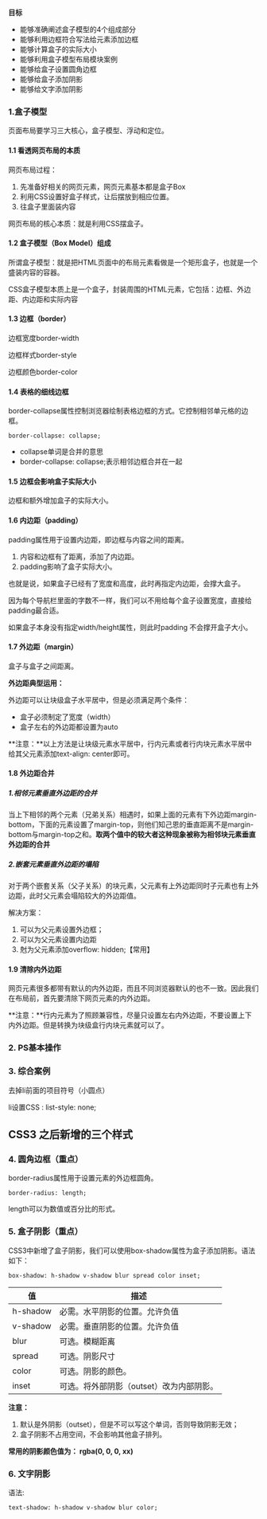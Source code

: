 **目标**

- 能够准确阐述盒子模型的4个组成部分
- 能够利用边框符合写法给元素添加边框
- 能够计算盒子的实际大小
- 能够利用盒子模型布局模块案例
- 能够给盒子设置圆角边框
- 能够给盒子添加阴影
- 能够给文字添加阴影

### 1.盒子模型

页面布局要学习三大核心，盒子模型、浮动和定位。

#### 1.1 看透网页布局的本质

网页布局过程：

1. 先准备好相关的网页元素，网页元素基本都是盒子Box
2. 利用CSS设置好盒子样式，让后摆放到相应位置。
3. 往盒子里面装内容

网页布局的核心本质：就是利用CSS摆盒子。

#### 1.2 盒子模型（Box Model）组成

所谓盒子模型：就是把HTML页面中的布局元素看做是一个矩形盒子，也就是一个盛装内容的容器。

CSS盒子模型本质上是一个盒子，封装周围的HTML元素，它包括：边框、外边距、内边距和实际内容

#### 1.3 边框（border）

边框宽度border-width

边框样式border-style

边框颜色border-color

#### 1.4 表格的细线边框

border-collapse属性控制浏览器绘制表格边框的方式。它控制相邻单元格的边框。

`border-collapse: collapse;`

- collapse单词是合并的意思
- border-collapse: collapse;表示相邻边框合并在一起

#### 1.5 边框会影响盒子实际大小

边框和额外增加盒子的实际大小。

#### 1.6 内边距（padding）

padding属性用于设置内边距，即边框与内容之间的距离。

1. 内容和边框有了距离，添加了内边距。
2. padding影响了盒子实际大小。

也就是说，如果盒子已经有了宽度和高度，此时再指定内边距，会撑大盒子。

因为每个导航栏里面的字数不一样，我们可以不用给每个盒子设置宽度，直接给padding最合适。

如果盒子本身没有指定width/height属性，则此时padding 不会撑开盒子大小。

#### 1.7 外边距（margin）

盒子与盒子之间距离。

**外边距典型运用：**

外边距可以让块级盒子水平居中，但是必须满足两个条件：

- 盒子必须制定了宽度（width）
- 盒子左右的外边距都设置为auto

**注意：**以上方法是让块级元素水平居中，行内元素或者行内块元素水平居中给其父元素添加text-align: center即可。

#### 1.8 外边距合并

##### 1.相邻元素垂直外边距的合并

当上下相邻的两个元素（兄弟关系）相遇时，如果上面的元素有下外边距margin-bottom，下面的元素设置了margin-top，则他们知己恩的垂直距离不是margin-bottom与margin-top之和。**取两个值中的较大者这种现象被称为相邻块元素垂直外边距的合并**

##### 2.嵌套元素垂直外边距的塌陷

对于两个嵌套关系（父子关系）的块元素，父元素有上外边距同时子元素也有上外边距，此时父元素会塌陷较大的外边距值。

解决方案：

1. 可以为父元素设置外边框；
2. 可以为父元素设置内边距
3. 尅为父元素添加overflow: hidden;【常用】

#### 1.9 清除内外边距

网页元素很多都带有默认的内外边距，而且不同浏览器默认的也不一致。因此我们在布局前，首先要清除下网页元素的内外边距。

**注意：**行内元素为了照顾兼容性，尽量只设置左右内外边距，不要设置上下内外边距。但是转换为块级盒行内块元素就可以了。

### 2. PS基本操作



### 3. 综合案例

去掉li前面的项目符号（小圆点）

li设置CSS : list-style: none;



## CSS3 之后新增的三个样式

### 4. 圆角边框（重点）

border-radius属性用于设置元素的外边框圆角。

`border-radius: length;`

length可以为数值或百分比的形式。

### 5. 盒子阴影（重点）

CSS3中新增了盒子阴影，我们可以使用box-shadow属性为盒子添加阴影。语法如下：

`box-shadow: h-shadow v-shadow blur spread color inset;`

| 值       | 描述                                     |
| -------- | ---------------------------------------- |
| h-shadow | 必需。水平阴影的位置。允许负值           |
| v-shadow | 必需。垂直阴影的位置。允许负值           |
| blur     | 可选。模糊距离                           |
| spread   | 可选。阴影尺寸                           |
| color    | 可选。阴影的颜色。                       |
| inset    | 可选。将外部阴影（outset）改为内部阴影。 |

**注意：**

1. 默认是外阴影（outset），但是不可以写这个单词，否则导致阴影无效；
2. 盒子阴影不占用空间，不会影响其他盒子排列。

**常用的阴影颜色值为： rgba(0, 0, 0, xx)**

### 6. 文字阴影

语法:

`text-shadow: h-shadow v-shadow blur color;`